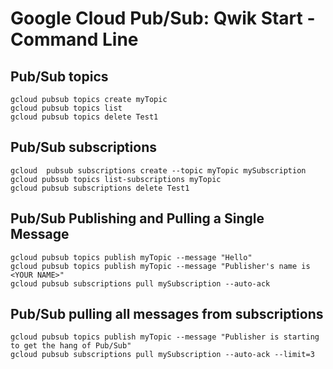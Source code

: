 # Google Cloud Pub/Sub: Qwik Start - Command Line

## Pub/Sub topics

```
gcloud pubsub topics create myTopic
gcloud pubsub topics list
gcloud pubsub topics delete Test1
```

## Pub/Sub subscriptions

```
gcloud  pubsub subscriptions create --topic myTopic mySubscription
gcloud pubsub topics list-subscriptions myTopic
gcloud pubsub subscriptions delete Test1
```

## Pub/Sub Publishing and Pulling a Single Message

```
gcloud pubsub topics publish myTopic --message "Hello"
gcloud pubsub topics publish myTopic --message "Publisher's name is <YOUR NAME>"
gcloud pubsub subscriptions pull mySubscription --auto-ack
```

## Pub/Sub pulling all messages from subscriptions

```
gcloud pubsub topics publish myTopic --message "Publisher is starting to get the hang of Pub/Sub"
gcloud pubsub subscriptions pull mySubscription --auto-ack --limit=3
```
